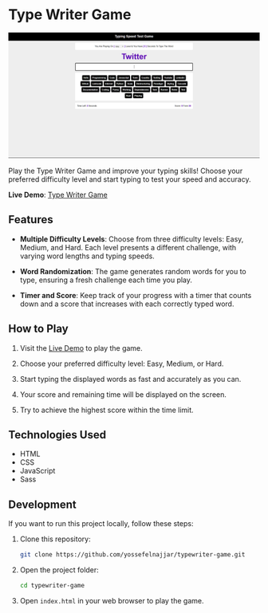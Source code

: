 # Type Writer Game

![Type Writer Game Screenshot](images/screenshot.png)

Play the Type Writer Game and improve your typing skills! Choose your preferred difficulty level and start typing to test your speed and accuracy.

**Live Demo**: [Type Writer Game](https://yossefelnajjar.github.io/typewriter-game/)

## Features

- **Multiple Difficulty Levels**: Choose from three difficulty levels: Easy, Medium, and Hard. Each level presents a different challenge, with varying word lengths and typing speeds.

- **Word Randomization**: The game generates random words for you to type, ensuring a fresh challenge each time you play.

- **Timer and Score**: Keep track of your progress with a timer that counts down and a score that increases with each correctly typed word.

## How to Play

1. Visit the [Live Demo](https://yossefelnajjar.github.io/typewriter-game/) to play the game.

2. Choose your preferred difficulty level: Easy, Medium, or Hard.

3. Start typing the displayed words as fast and accurately as you can.

4. Your score and remaining time will be displayed on the screen.

5. Try to achieve the highest score within the time limit.

## Technologies Used

- HTML
- CSS
- JavaScript
- Sass

## Development

If you want to run this project locally, follow these steps:

1. Clone this repository:

   ```bash
   git clone https://github.com/yossefelnajjar/typewriter-game.git
   ```

2. Open the project folder:

   ```bash
   cd typewriter-game
   ```

3. Open `index.html` in your web browser to play the game.
